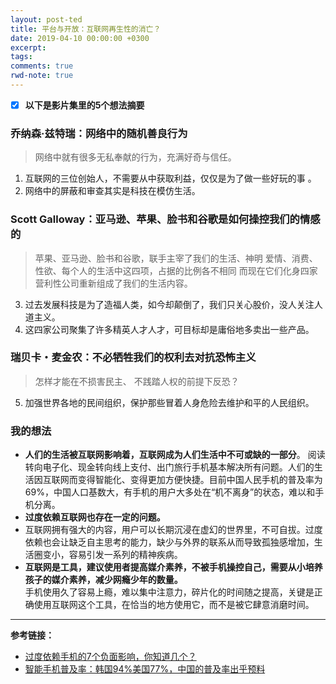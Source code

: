 ```yaml
---
layout: post-ted
title: 平台与开放：互联网再生性的消亡？
date: 2019-04-10 00:00:00 +0300
excerpt:
tags:
comments: true
rwd-note: true
---
```


- [x] **以下是影片集里的5个想法摘要**

### 乔纳森·兹特瑞：网络中的随机善良行为
> 网络中就有很多无私奉献的行为，充满好奇与信任。

1. 互联网的三位创始人，不需要从中获取利益，仅仅是为了做一些好玩的事 。
2. 网络中的屏蔽和审查其实是科技在模仿生活。 

### Scott Galloway：亚马逊、苹果、脸书和谷歌是如何操控我们的情感的

> 苹果、亚马逊、脸书和谷歌，联手主宰了我们的生活、神明 爱情、消费、性欲、每个人的生活中这四项，占据的比例各不相同 而现在它们化身四家营利性公司重新组成了我们的生活内容。

3. 过去发展科技是为了造福人类，如今却颠倒了，我们只关心股价，没人关注人道主义。
4. 这四家公司聚集了许多精英人才人才，可目标却是庸俗地多卖出一些产品。


### 瑞贝卡・麦金农：不必牺牲我们的权利去对抗恐怖主义
> 怎样才能在不损害民主、 不践踏人权的前提下反恐？

5. 加强世界各地的民间组织，保护那些冒着人身危险去维护和平的人民组织。 

### 我的想法
- **人们的生活被互联网影响着，互联网成为人们生活中不可或缺的一部分**。
阅读转向电子化、现金转向线上支付、出门旅行手机基本解决所有问题。人们的生活因互联网而变得智能化、变得更加方便快捷。目前中国人民手机的普及率为69%，中国人口基数大，有手机的用户大多处在“机不离身”的状态，难以和手机分离。
- **过度依赖互联网也存在一定的问题。**
- 互联网拥有强大的内容，用户可以长期沉浸在虚幻的世界里，不可自拔。过度依赖也会让缺乏自主思考的能力，缺少与外界的联系从而导致孤独感增加，生活圈变小，容易引发一系列的精神疾病。
- **互联网是工具，建议使用者提高媒介素养，不被手机操控自己，需要从小培养孩子的媒介素养，减少网瘾少年的数量。**   
手机使用久了容易上瘾，难以集中注意力，碎片化的时间随之提高，关键是正确使用互联网这个工具，在恰当的地方使用它，而不是被它肆意消磨时间。


----------------
**参考链接：**
- [过度依赖手机的7个负面影响，你知道几个？](http://www.sohu.com/a/283903525_100020573)
- [智能手机普及率：韩国94%美国77%，中国的普及率出乎预料](https://baijiahao.baidu.com/s?id=1628535951667758451&wfr=spider&for=pc)
